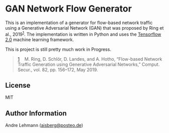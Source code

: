 # GAN Network Flow Generator

This is an implementation of a generator for flow-based network traffic using a Generative Adversarial Network (GAN) that was proposed by Ring et al., 2019<sup id="a1">[1](#f1)</sup>. The implementation is written in Python and uses the [Tensorflow 2.0](https://www.tensorflow.org) machine learning framework.

This is project is still pretty much work in Progress.

><a id="f1" href="#a1">1</a>&nbsp;&nbsp;&nbsp; M. Ring, D. Schlör, D. Landes, and A. Hotho, “Flow-based Network Traffic Generation using Generative Adversarial Networks,” Comput. Secur., vol. 82, pp. 156–172, May 2019.



## License

MIT

## Author Information

Andre Lehmann (aisberg@posteo.de)

